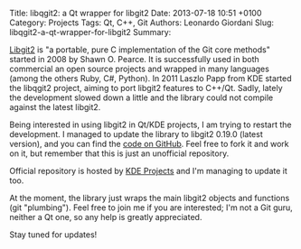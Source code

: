 Title: libqgit2: a Qt wrapper for libgit2
Date: 2013-07-18 10:51 +0100
Category: Projects
Tags: Qt, C++, Git
Authors: Leonardo Giordani
Slug: libqgit2-a-qt-wrapper-for-libgit2
Summary:

[Libgit2](http://libgit2.github.com/) is "a portable, pure C implementation of the Git core methods" started in 2008 by Shawn O. Pearce. It is successfully used in both commercial an open source projects and wrapped in many languages (among the others Ruby, C#, Python). In 2011 Laszlo Papp from KDE started the libqgit2 project, aiming to port libgit2 features to C++/Qt. Sadly, lately the development slowed down a little and the library could not compile against the latest libgit2.

Being interested in using libgit2 in Qt/KDE projects, I am trying to restart the development.
I managed to update the library to libgit2 0.19.0 (latest version), and you can find the [code on GitHub](https://github.com/lgiordani/libqgit2). Feel free to fork it and work on it, but remember that this is just an unofficial repository.

Official repository is hosted by [KDE Projects](https://projects.kde.org/projects/playground/libs/libqgit2/repository/) and I'm managing to update it too.

At the moment, the library just wraps the main libgit2 objects and functions (git "plumbing").
Feel free to join me if you are interested; I'm not a Git guru, neither a Qt one, so any help is greatly appreciated.

Stay tuned for updates!